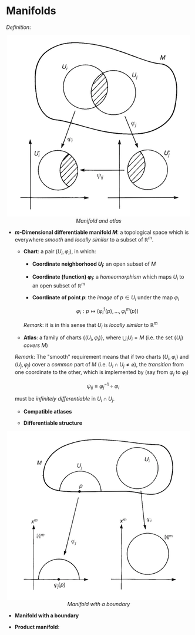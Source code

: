 # Manifolds

*Definition*:

<center>

![](Fig-5_2.png)   
*Manifold and atlas*

</center>

- **$m$-Dimensional differentiable manifold $M$**: a topological space which is everywhere *smooth* and *locally similar* to a subset of $\mathbb{R}^m$.
    
    - **Chart**: a pair $(U_i, \varphi_i)$, in which:
        
        - **Coordinate neighborhood $U_i$**: an open subset of $M$
        
        - **Coordinate (function) $\varphi_i$**: a *homeomorphism* which maps $U_i$ to an open subset of $\mathbb{R}^m$
        
        - **Coordinate of point $p$**: the *image* of $p \in U_i$ under the map $\varphi_i$

        $$ \varphi_i: p \mapsto (\varphi_i^1(p),...,\varphi_i^m(p))$$
        
        *Remark*: it is in this sense that $U_i$ is *locally similar* to $\mathbb{R}^m$
    
    - **Atlas**: a family of charts $\{(U_i, \varphi_i)\}$, where $\bigcup_i U_i = M$ (i.e. the set $\{U_i\}$ *covers* $M$)
    
    *Remark*: The "smooth" requirement means that if two charts $(U_i, \varphi_i)$ and $(U_j, \varphi_j)$ cover a *common* part of $M$ (i.e. $U_i \cap U_j \ne \varnothing$), the *transition* from one coordinate to the other, which is implemented by (say from $\varphi_j$ to $\varphi_i$)
    
    $$
    \psi_{ij} \equiv \varphi_j^{-1} \circ \varphi_i
    $$
    
    must be *infinitely differentiable* in $U_i \cap U_j$. 

    - **Compatible atlases**
    
    - **Differentiable structure**

<center>

![](Fig-5_3.png)   
*Manifold with a boundary*

</center>

- **Manifold with a boundary**

- **Product manifold**: 